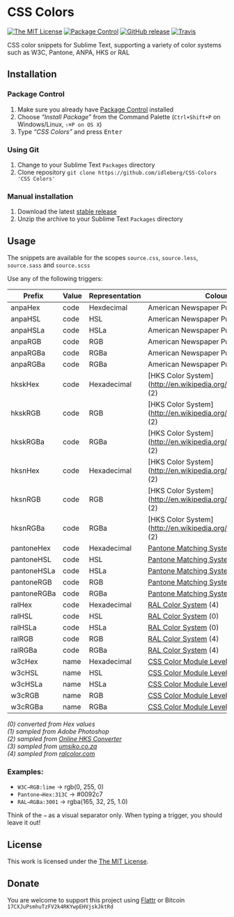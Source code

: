 # CSS Colors

[![The MIT License](https://img.shields.io/badge/license-MIT-orange.svg?style=flat-square)](http://opensource.org/licenses/MIT)
[![Package Control](https://packagecontrol.herokuapp.com/downloads/CSS%20Colors.svg?style=flat-square)](https://packagecontrol.io/packages/CSS-Colors)
[![GitHub release](https://img.shields.io/github/release/idleberg/CSS-Colors.svg?style=flat-square)](https://github.com/idleberg/CSS-Colors/releases)
[![Travis](https://img.shields.io/travis/idleberg/CSS-Colors.svg?style=flat-square)](https://travis-ci.org/idleberg/CSS-Colors)

CSS color snippets for Sublime Text, supporting a variety of color systems such as W3C, Pantone, ANPA, HKS or RAL

## Installation

### Package Control

1. Make sure you already have [Package Control](https://packagecontrol.io/) installed
2. Choose *“Install Package”* from the Command Palette (`Ctrl+Shift+P` on Windows/Linux, `⇧⌘P on OS X`)
3. Type *“CSS Colors”* and press <kbd>Enter</kbd>

### Using Git

1. Change to your Sublime Text `Packages` directory
2. Clone repository `git clone https://github.com/idleberg/CSS-Colors 'CSS Colors'`

### Manual installation

1. Download the latest [stable release](https://github.com/idleberg/CSS-Colors/releases)
2. Unzip the archive to your Sublime Text `Packages` directory

## Usage

The snippets are available for the scopes `source.css`, `source.less`, `source.sass` and `source.scss`

Use any of the following triggers:

Prefix       | Value | Representation | Colour System
-------------|-------|----------------|--------------
anpaHex      | code  | Hexdecimal     | American Newspaper Publishers Association (1)
anpaHSL      | code  | HSL            | American Newspaper Publishers Association (0)
anpaHSLa     | code  | HSLa           | American Newspaper Publishers Association (0)
anpaRGB      | code  | RGB            | American Newspaper Publishers Association (0)
anpaRGBa     | code  | RGBa           | American Newspaper Publishers Association (0)
anpaRGBa     | code  | RGBa           | American Newspaper Publishers Association (0)
hkskHex      | code  | Hexadecimal    | [HKS Color System](http://en.wikipedia.org/wiki/HKS_(colour_system) (2)
hkskRGB      | code  | RGB            | [HKS Color System](http://en.wikipedia.org/wiki/HKS_(colour_system) (2)
hkskRGBa     | code  | RGBa           | [HKS Color System](http://en.wikipedia.org/wiki/HKS_(colour_system) (2)
hksnHex      | code  | Hexadecimal    | [HKS Color System](http://en.wikipedia.org/wiki/HKS_(colour_system) (2)
hksnRGB      | code  | RGB            | [HKS Color System](http://en.wikipedia.org/wiki/HKS_(colour_system) (2)
hksnRGBa     | code  | RGBa           | [HKS Color System](http://en.wikipedia.org/wiki/HKS_(colour_system) (2)
pantoneHex   | code  | Hexadecimal    | [Pantone Matching System](https://www.pantone.com) (3)
pantoneHSL   | code  | HSL            | [Pantone Matching System](https://www.pantone.com) (0)
pantoneHSLa  | code  | HSLa           | [Pantone Matching System](https://www.pantone.com) (0)
pantoneRGB   | code  | RGB            | [Pantone Matching System](https://www.pantone.com) (3)
pantoneRGBa  | code  | RGBa           | [Pantone Matching System](https://www.pantone.com) (3)
ralHex       | code  | Hexadecimal    | [RAL Color System](http://en.wikipedia.org/wiki/RAL_colour_standard) (4)
ralHSL       | code  | HSL            | [RAL Color System](http://en.wikipedia.org/wiki/RAL_colour_standard) (0)
ralHSLa      | code  | HSLa           | [RAL Color System](http://en.wikipedia.org/wiki/RAL_colour_standard) (0)
ralRGB       | code  | RGB            | [RAL Color System](http://en.wikipedia.org/wiki/RAL_colour_standard) (4)
ralRGBa      | code  | RGBa           | [RAL Color System](http://en.wikipedia.org/wiki/RAL_colour_standard) (4)
w3cHex       | name  | Hexadecimal    | [CSS Color Module Level 3](http://www.w3.org/TR/css3-color)
w3cHSL       | name  | HSL            | [CSS Color Module Level 3](http://www.w3.org/TR/css3-color)
w3cHSLa      | name  | HSLa           | [CSS Color Module Level 3](http://www.w3.org/TR/css3-color)
w3cRGB       | name  | RGB            | [CSS Color Module Level 3](http://www.w3.org/TR/css3-color)
w3cRGBa      | name  | RGBa           | [CSS Color Module Level 3](http://www.w3.org/TR/css3-color)

*(0) converted from Hex values*  
*(1) sampled from Adobe Photoshop*  
*(2) sampled from [Online HKS Converter](http://hks2.com/)*  
*(3) sampled from [umsiko.co.za](http://www.umsiko.co.za/links/color.html/)*  
*(4) sampled from [ralcolor.com](http://www.ralcolor.com/)*  

### Examples:

- `W3C→RGB:lime` → rgb(0, 255, 0)
- `Pantone→Hex:313C` → #0092c7
- `RAL→RGBa:3001` → rgba(165, 32, 25, 1.0)

Think of the `→` as a visual separator only. When typing a trigger, you should leave it out!

## License

This work is licensed under the [The MIT License](LICENSE).

## Donate

You are welcome to support this project using [Flattr](https://flattr.com/submit/auto?user_id=idleberg&url=https://github.com/idleberg/CSS-Colors) or Bitcoin `17CXJuPsmhuTzFV2k4RKYwpEHVjskJktRd`